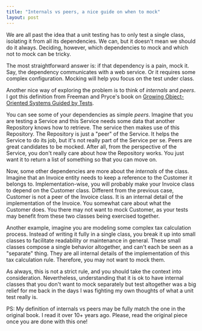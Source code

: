 ```yaml
---
title: "Internals vs peers, a nice guide on when to mock"
layout: post
---
```


We are all past the idea that a unit testing has to only test a single class, isolating it from all its dependencies. We can, but it doesn't mean we should do it always. Deciding, however, which dependencies to mock and which not to mock can be tricky.

The most straightforward answer is: if that dependency is a pain, mock it. Say, the dependency communicates with a web service. Or it requires some complex configuration. Mocking will help you focus on the test under class.

Another nice way of exploring the problem is to think of _internals_ and _peers_. I got this definition from Freeman and Pryce's book on [Growing Object-Oriented Systems Guided by Tests](http://www.growing-object-oriented-software.com/).

You can see some of your dependencies as simple _peers_. Imagine that you are testing a Service and this Service needs some data that another Repository knows how to retrieve. The service then makes use of this Repository. The Repository is just a "peer" of the Service. It helps the Service to do its job, but it's not really part of the Service per se. Peers are great candidates to be mocked. After all, from the perspective of the Service, you don't really care about how the Repository works. You just want it to return a list of something so that you can move on. 

Now, some other dependencies are more about the _internals_ of the class. Imagine that an Invoice entity needs to keep a reference to the Customer it belongs to. Implementation-wise, you will probably make your Invoice class to depend on the Customer class. Different from the previous case, Customer is not a peer of the Invoice class. It is an internal detail of the implementation of the Invoice. You somewhat care about what the Customer does. You there may not want to mock Customer, as your tests may benefit from these two classes being exercised together.

Another example, imagine you are modeling some complex tax calculation process. Instead of writing it fully in a single class, you break it up into small classes to facilitate readability or maintenance in general. These small classes compose a single behavior altogether, and can't each be seen as a "separate" thing. They are all internal details of the implementation of this tax calculation rule. Therefore, you may not want to mock them.

As always, this is not a strict rule, and you should take the context into consideration. Nevertheless, understanding that it is ok to have internal classes that you don't want to mock separately but test altogether was a big relief for me back in the days I was fighting my own thoughts of what a unit test really is.

PS: My definition of internals vs peers may be fully match the one in the original book. I read it over 10+ years ago. Please, read the original piece once you are done with this one!
